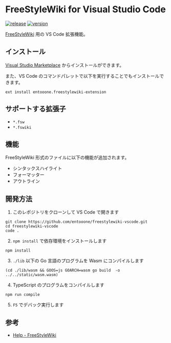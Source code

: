 # FreeStyleWiki for Visual Studio Code

[![release](https://img.shields.io/github/actions/workflow/status/entooone/freestylewiki-vscode/release.yml?label=release)](https://github.com/entooone/freestylewiki-vscode/actions?query=workflow%3Arelease)
[![version](https://img.shields.io/vscode-marketplace/v/entooone.freestylewiki-extension.svg?style=flat&logo=visual%20studio%20code&label=vscode%20marketplace)](https://marketplace.visualstudio.com/items?itemName=entooone.freestylewiki-extension)

[FreeStyleWiki](https://fswiki.osdn.jp/cgi-bin/wiki.cgi) 用の VS Code 拡張機能。

## インストール

[Visual Studio Marketplace](https://marketplace.visualstudio.com/items?itemName=entooone.freestylewiki-extension) からインストールができます。

また、VS Code のコマンドパレットで以下を実行することでもインストールできます。

```
ext install entooone.freestylewiki-extension
```

## サポートする拡張子

- `*.fsw`
- `*.fswiki`

## 機能

FreeStyleWiki 形式のファイルに以下の機能が追加されます。

- シンタックスハイライト
- フォーマッター
- アウトライン

## 開発方法

1. このレポジトリをクローンして VS Code で開きます

```
git clone https://github.com/entooone/freestylewiki-vscode.git
cd freestylewiki-vscode
code .
```

2. `npm install` で依存環境をインストールします

```
npm install
```

3. `./lib` 以下の Go 言語のプログラムを Wasm にコンパイルします

```
(cd ./lib/wasm && GOOS=js GOARCH=wasm go build  -o ../../static/wasm.wasm)
```

4. TypeScript のプログラムをコンパイルします

```
npm run compile
```

5. `F5` でデバック実行します

## 参考

- [Help - FreeStyleWiki](https://fswiki.osdn.jp/cgi-bin/wiki.cgi?page=Help)
